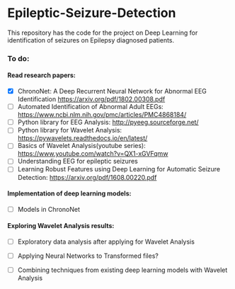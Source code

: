 # Epileptic-Seizure-Detection

This repository has the code for the project on Deep Learning for identification of seizures on Epilepsy diagnosed patients.

### To do:

#### Read research papers:
- [x] ChronoNet: A Deep Recurrent Neural Network for Abnormal EEG Identification https://arxiv.org/pdf/1802.00308.pdf
- [ ] Automated Identification of Abnormal Adult EEGs: https://www.ncbi.nlm.nih.gov/pmc/articles/PMC4868184/
- [ ] Python library for EEG Analysis: http://pyeeg.sourceforge.net/
- [ ] Python library for Wavelet Analysis: https://pywavelets.readthedocs.io/en/latest/
- [ ] Basics of Wavelet Analysis(youtube series): https://www.youtube.com/watch?v=QX1-xGVFqmw
- [ ] Understanding EEG for epileptic seizures
- [ ] Learning Robust Features using Deep Learning for Automatic Seizure Detection: https://arxiv.org/pdf/1608.00220.pdf

#### Implementation of deep learning models:
- [ ] Models in ChronoNet

#### Exploring Wavelet Analysis results:
- [ ] Exploratory data analysis after applying for Wavelet Analysis
- [ ] Applying Neural Networks to Transformed files?
- [ ] Combining techniques from existing deep learning models with Wavelet Analysis


